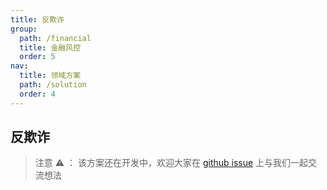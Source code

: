 ```yaml
---
title: 反欺诈
group:
  path: /financial
  title: 金融风控
  order: 5
nav:
  title: 领域方案
  path: /solution
  order: 4
---
```


## 反欺诈

> 注意 ⚠️ ： 该方案还在开发中，欢迎大家在 [github issue](https://github.com/antvis/Graphin/issues/211) 上与我们一起交流想法

<!-- <code src='./index.tsx'> -->
